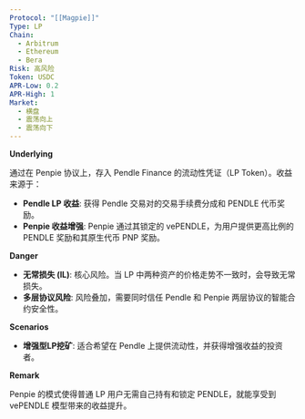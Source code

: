 ```yaml
---
Protocol: "[[Magpie]]"
Type: LP
Chain:
  - Arbitrum
  - Ethereum
  - Bera
Risk: 高风险
Token: USDC
APR-Low: 0.2
APR-High: 1
Market:
  - 横盘
  - 震荡向上
  - 震荡向下
---
```

**Underlying**

通过在 Penpie 协议上，存入 Pendle Finance 的流动性凭证（LP Token）。收益来源于：
- **Pendle LP 收益**: 获得 Pendle 交易对的交易手续费分成和 PENDLE 代币奖励。
- **Penpie 收益增强**: Penpie 通过其锁定的 vePENDLE，为用户提供更高比例的 PENDLE 奖励和其原生代币 PNP 奖励。

**Danger**

- **无常损失 (IL)**: 核心风险。当 LP 中两种资产的价格走势不一致时，会导致无常损失。
- **多层协议风险**: 风险叠加，需要同时信任 Pendle 和 Penpie 两层协议的智能合约安全性。

**Scenarios**

- **增强型LP挖矿**: 适合希望在 Pendle 上提供流动性，并获得增强收益的投资者。

**Remark**

Penpie 的模式使得普通 LP 用户无需自己持有和锁定 PENDLE，就能享受到 vePENDLE 模型带来的收益提升。
